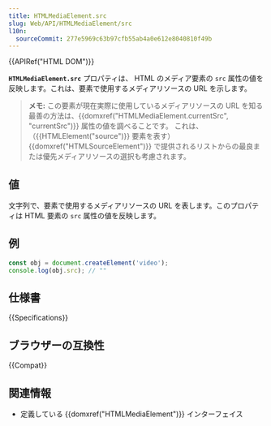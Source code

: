 ```yaml
---
title: HTMLMediaElement.src
slug: Web/API/HTMLMediaElement/src
l10n:
  sourceCommit: 277e5969c63b97cfb55ab4a0e612e8040810f49b
---
```


{{APIRef("HTML DOM")}}

**`HTMLMediaElement.src`** プロパティは、 HTML のメディア要素の `src` 属性の値を反映します。これは、要素で使用するメディアリソースの URL を示します。

> **メモ:** この要素が現在実際に使用しているメディアリソースの URL を知る最善の方法は、{{domxref("HTMLMediaElement.currentSrc", "currentSrc")}} 属性の値を調べることです。 これは、（{{HTMLElement("source")}} 要素を表す）{{domxref("HTMLSourceElement")}} で提供されるリストからの最良または優先メディアリソースの選択も考慮されます。

## 値

文字列で、要素で使用するメディアリソースの URL を表します。このプロパティは HTML 要素の `src` 属性の値を反映します。

## 例

```js
const obj = document.createElement('video');
console.log(obj.src); // ""
```

## 仕様書

{{Specifications}}

## ブラウザーの互換性

{{Compat}}

## 関連情報

- 定義している {{domxref("HTMLMediaElement")}} インターフェイス
